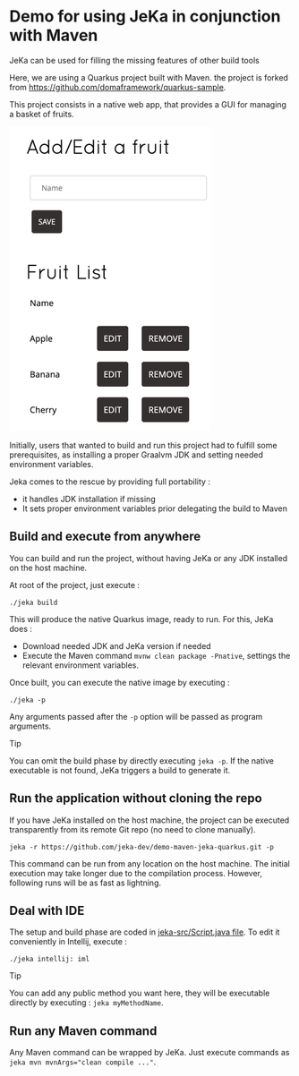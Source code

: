 # Demo for using JeKa in conjunction with  Maven 

JeKa can be used for filling the missing features of other build tools

Here, we are using a Quarkus project built with Maven. the project is forked from https://github.com/domaframework/quarkus-sample.

This project consists in a native web app, that provides a GUI for managing a basket of fruits.

![screenshot.png](./screenshot.png)

Initially, users that wanted to build and run this project had to fulfill some prerequisites, as installing a proper 
Graalvm JDK and setting needed environment variables.

Jeka comes to the rescue by providing full portability : 
  - it handles JDK installation if missing
  - It sets proper environment variables prior delegating the build to Maven

## Build and execute from anywhere

You can build and run the project, without having JeKa or any JDK installed on the host machine.

At root of the project, just execute :
```shell
./jeka build
```
This will produce the native Quarkus image, ready to run.
For this, JeKa does :
- Download needed JDK and JeKa version if needed
- Execute the Maven command `mvnw clean package -Pnative`, settings the relevant environment variables.

Once built, you can execute the native image by executing :
```shell
./jeka -p
```
Any arguments passed after the `-p` option will be passed as program arguments.

> [!TIP]
> You can omit the build phase by directly executing `jeka -p`. If the native executable is not found, JeKa 
> triggers a build to generate it.

## Run the application without cloning the repo

If you have JeKa installed on the host machine, the project can be executed transparently from its remote 
Git repo (no need to clone manually).

```shell
jeka -r https://github.com/jeka-dev/demo-maven-jeka-quarkus.git -p 
```

This command can be run from any location on the host machine. The initial execution may take longer due to the 
compilation process. However, following runs will be as fast as lightning.

## Deal with IDE

The setup and build phase are coded in [jeka-src/Script.java file](jeka-src/Script.java).
To edit it conveniently in Intellij, execute :
```shell
./jeka intellij: iml
```

> [!TIP]
> You can add any public method you want here, they will be executable directly by executing  : `jeka myMethodName`.

## Run any Maven command

Any Maven command can be wrapped by JeKa. Just execute commands as `jeka mvn mvnArgs="clean compile ..."`.